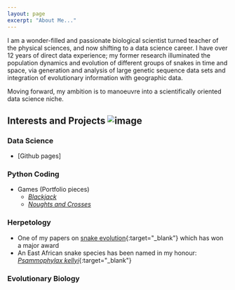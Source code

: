 ```yaml
---
layout: page
excerpt: "About Me..."
---
```


I am a wonder-filled and passionate biological scientist turned teacher of the physical sciences, and now shifting to a data science career. I have over 12 years of direct data experience; my former research illuminated the population dynamics and evolution of different groups of snakes in time and space, via generation and analysis of large genetic sequence data sets and integration of evolutionary information with geographic data.

Moving forward, my ambition is to manoeuvre into a scientifically oriented data science niche.

## Interests and Projects ![image](https://user-images.githubusercontent.com/84908213/132063423-3d9ceb18-fa99-40a9-8a80-129d1d56da95.png)

### Data Science
- [Github pages]

### Python Coding
- Games (Portfolio pieces)
    - [_Blackjack_](https://github.com/Afrisnake/Coding-Blackjack-in-Python)
    - [_Noughts and Crosses_](https://github.com/Afrisnake/Coding-Noughts-and-Crosses-in-Python)

### Herpetology
- One of my papers on [snake evolution](https://onlinelibrary.wiley.com/doi/full/10.1111/j.1096-0031.2008.00237.x){:target="_blank"} which has won a major award
- An East African snake species has been named in my honour: [_Psammophylax kellyi_](https://reptile-database.reptarium.cz/species?genus=Psammophylax&species=kellyi){:target="_blank"}

### Evolutionary Biology

